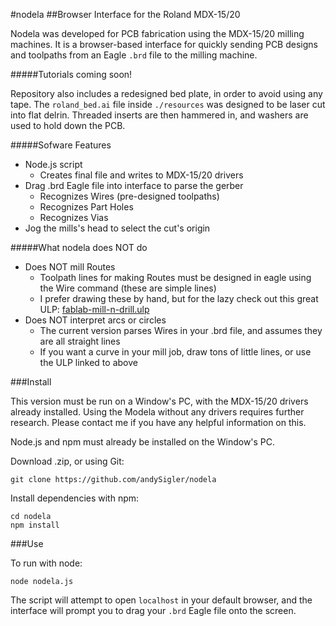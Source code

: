 #nodela
##Browser Interface for the Roland MDX-15/20

Nodela was developed for PCB fabrication using the MDX-15/20 milling machines. It is a browser-based interface for quickly sending PCB designs and toolpaths from an Eagle `.brd` file to the milling machine.

#####Tutorials coming soon!

Repository also includes a redesigned bed plate, in order to avoid using any tape. The `roland_bed.ai` file inside `./resources` was designed to be laser cut into flat delrin. Threaded inserts are then hammered in, and washers are used to hold down the PCB.

#####Sofware Features
 - Node.js script
 	- Creates final file and writes to MDX-15/20 drivers
 - Drag .brd Eagle file into interface to parse the gerber
 	- Recognizes Wires (pre-designed toolpaths)
 	- Recognizes Part Holes
 	- Recognizes Vias
 - Jog the mills's head to select the cut's origin

#####What nodela does NOT do

 - Does NOT mill Routes
 	- Toolpath lines for making Routes must be designed in eagle using the Wire command (these are simple lines)
 	- I prefer drawing these by hand, but for the lazy check out this great ULP: [fablab-mill-n-drill.ulp](http://mlab.taik.fi/paja/?p=1874)
 - Does NOT interpret arcs or circles
 	- The current version parses Wires in your .brd file, and assumes they are all straight lines
 	- If you want a curve in your mill job, draw tons of little lines, or use the ULP linked to above

###Install

This version must be run on a Window's PC, with the MDX-15/20 drivers already installed. Using the Modela without any drivers requires further research. Please contact me if you have any helpful information on this.

Node.js and npm must already be installed on the Window's PC.

Download  .zip, or using Git:
```
git clone https://github.com/andySigler/nodela
```
Install dependencies with npm:
```
cd nodela
npm install
```
###Use

To run with node:
```
node nodela.js
```
The script will attempt to open `localhost` in your default browser, and the interface will prompt you to drag your `.brd` Eagle file onto the screen.